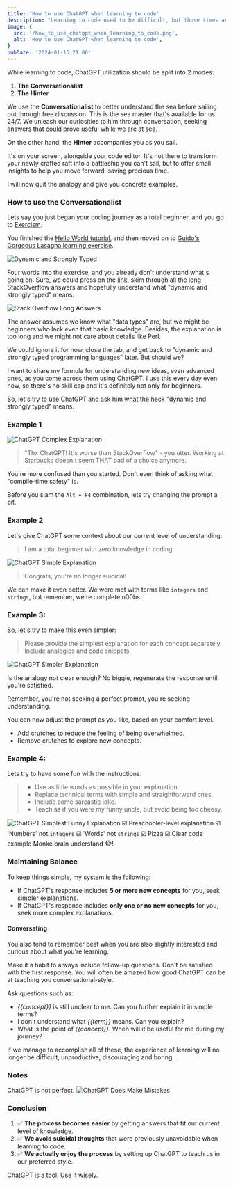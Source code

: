 ```yaml
---
title: 'How to use ChatGPT when learning to code'
description: "Learning to code used to be difficult, but those times are gone. Check out this blog for concrete advice on how to systematically use ChatGPT for learning new coding concepts, whether you're a beginner or a seasoned developer looking to stay up-to-date. Don't miss out."
image: {
  src: '/how_to_use_chatgpt_when_learning_to_code.png',
  alt: 'How to use ChatGPT when learning to code',
}
pubDate: '2024-01-15 21:00'
---
```

While learning to code, ChatGPT utilization should be split into 2 modes:

1. **The Conversationalist**
2. **The Hinter**

We use the **Conversationalist** to better understand the sea before sailing out through free discussion. 
This is the sea master that's available for us 24/7. We unleash our curiosities to him through conversation, seeking answers that could prove useful while we are at sea.

On the other hand, the **Hinter** accompanies you as you sail.

It's on your screen, alongside your code editor. It's not there to transform your newly crafted raft into a battleship you can't sail, but to offer small insights to help you move forward, saving precious time.

I will now quit the analogy and give you concrete examples.

### How to use the Conversationalist
Lets say you just began your coding journey as a total beginner, and you go to [Exercism](https://exercism.org/tracks/python/exercises). 

You finished the [Hello World tutorial](https://exercism.org/tracks/python/exercises/hello-world), and then moved on to [Guido's Gorgeous Lasagna learning exercise](https://exercism.org/tracks/python/exercises/guidos-gorgeous-lasagna).

![Dynamic and Strongly Typed](../../assets/exercism-introduction-dynamic-and-strongly-typed.png)

Four words into the exercise, and you already don't understand what's going on. Sure, we could press on the [link](https://stackoverflow.com/questions/11328920/is-python-strongly-typed), skim through all the long StackOverflow answers and hopefully understand what "dynamic and strongly typed" means. 

![Stack Overflow Long Answers](../../assets/stack-overflow-long-answer.png)

The answer assumes we know what "data types" are, but we might be beginners who lack even that basic knowledge. Besides, the explanation is too long and we might not care about details like Perl. 

We could ignore it for now, close the tab, and get back to "dynamic and strongly typed programming languages" later. But should we?

I want to share my formula for understanding new ideas, even advanced ones, as you come across them using ChatGPT. I use this every day even now, so there's no skill cap and it's definitely not only for beginners.

So, let's try to use ChatGPT and ask him what the heck "dynamic and strongly typed" means.
### Example 1
![ChatGPT Complex Explanation](../../assets/chatgpt-complex-explanation.png)
> "Thx ChatGPT! It's worse than StackOverflow" - you utter. Working at Starbucks doesn't seem THAT bad of a choice anymore.

You're more confused than you started. Don't even think of asking what "compile-time safety" is.

Before you slam the `Alt + F4` combination, lets try changing the prompt a bit. 

### Example 2
Let's give ChatGPT some context about our current level of understanding:

> I am a total beginner with zero knowledge in coding.

![ChatGPT Simple Explanation](../../assets/chatgpt-simple-explanation.png)
> Congrats, you're no longer suicidal! 

We can make it even better. We were met with terms like `integers` and `strings`, but remember, we're complete n00bs.

### Example 3:
So, let's try to make this even simpler:

> Please provide the simplest explanation for each concept separately. Include analogies and code snippets.

![ChatGPT Simpler Explanation](../../assets/chatgpt-simpler-explanation.png)

Is the analogy not clear enough? No biggie, regenerate the response until you're satisfied. 

Remember, you're not seeking a perfect prompt, you're seeking understanding. 

You can now adjust the prompt as you like, based on your comfort level.
- Add crutches to reduce the feeling of being overwhelmed.
- Remove crutches to explore new concepts. 

### Example 4:
Lets try to have some fun with the instructions:

> - Use as little words as possible in your explanation.
> - Replace technical terms with simple and straightforward ones.
> - Include some sarcastic joke.
> - Teach as if you were my funny uncle, but avoid being too cheesy.

![ChatGPT Simplest Funny Explanation](../../assets/chatgpt-simplest-funny-explanation.png)
☑️ Preschooler-level explanation
☑️ 'Numbers' not `integers`
☑️ 'Words' not `strings`
☑️ Pizza
☑️ Clear code example
Monke brain understand 🐵!

### Maintaining Balance
To keep things simple, my system is the following:
- If ChatGPT's response includes **5 or more new concepts** for you, seek simpler explanations.
- If ChatGPT's response includes **only one or no new concepts** for you, seek more complex explanations.

#### Conversating
You also tend to remember best when you are also slightly interested and curious about what you're learning.

Make it a habit to always include follow-up questions. Don't be satisfied with the first response. You will often be amazed how good ChatGPT can be at teaching you conversational-style.

Ask questions such as:
- *{{concept}}* is still unclear to me. Can you further explain it in simple terms?
- I don't understand what *{{term}}* means. Can you explain?
- What is the point of *{{concept}}*. When will it be useful for me during my journey?

If we manage to accomplish all of these, the experience of learning will no longer be difficult, unproductive, discouraging and boring.

### Notes
ChatGPT is not perfect.
![ChatGPT Does Make Mistakes](../../assets/chatgpt-mistakes.png)


### Conclusion
1. ✅ **The process becomes easier** by getting answers that fit our current level of knowledge.
2. ✅ **We avoid suicidal thoughts** that were previously unavoidable when learning to code.
3. ✅ **We actually enjoy the process** by setting up ChatGPT to teach us in our preferred style.

ChatGPT is a tool. Use it wisely.
